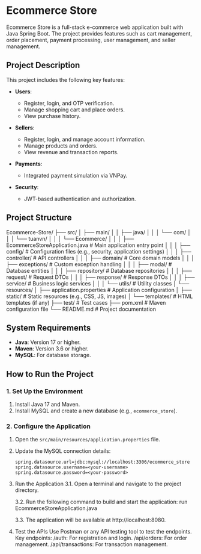 # Ecommerce Store

Ecommerce Store is a full-stack e-commerce web application built with Java Spring Boot. The project provides features such as cart management, order placement, payment processing, user management, and seller management.

## Project Description

This project includes the following key features:

- **Users**:
  - Register, login, and OTP verification.
  - Manage shopping cart and place orders.
  - View purchase history.

- **Sellers**:
  - Register, login, and manage account information.
  - Manage products and orders.
  - View revenue and transaction reports.

- **Payments**:
  - Integrated payment simulation via VNPay.

- **Security**:
  - JWT-based authentication and authorization.

## Project Structure
Ecommerce-Store/
├── src/
│   ├── main/
│   │   ├── java/
│   │   │   └── com/
│   │   │       └── tuanvn/
│   │   │           └── Ecommerce/
│   │   │               ├── EcommerceStoreApplication.java # Main application entry point
│   │   │               ├── config/        # Configuration files (e.g., security, application settings)
│   │   │               ├── controller/    # API controllers
│   │   │               ├── domain/        # Core domain models
│   │   │               ├── exceptions/    # Custom exception handling
│   │   │               ├── modal/         # Database entities
│   │   │               ├── repository/    # Database repositories
│   │   │               ├── request/       # Request DTOs
│   │   │               ├── response/      # Response DTOs
│   │   │               ├── service/       # Business logic services
│   │   │               └── utils/         # Utility classes
│   └── resources/
│       ├── application.properties # Application configuration
│       ├── static/                # Static resources (e.g., CSS, JS, images)
│       └── templates/             # HTML templates (if any)
├── test/                          # Test cases
├── pom.xml                        # Maven configuration file
└── README.md                      # Project documentation

## System Requirements

- **Java**: Version 17 or higher.
- **Maven**: Version 3.6 or higher.
- **MySQL**: For database storage.

## How to Run the Project

### 1. Set Up the Environment

1. Install Java 17 and Maven.
2. Install MySQL and create a new database (e.g., `ecommerce_store`).

### 2. Configure the Application

1. Open the `src/main/resources/application.properties` file.
2. Update the MySQL connection details:

   ```properties
   spring.datasource.url=jdbc:mysql://localhost:3306/ecommerce_store
   spring.datasource.username=<your-username>
   spring.datasource.password=<your-password>

3. Run the Application
    3.1. Open a terminal and navigate to the project directory.

    3.2. Run the following command to build and start the application: run EcommerceStoreApplication.java

    3.3. The application will be available at http://localhost:8080.

4. Test the APIs
Use Postman or any API testing tool to test the endpoints.
Key endpoints:
/auth: For registration and login.
/api/orders: For order management.
/api/transactions: For transaction management.